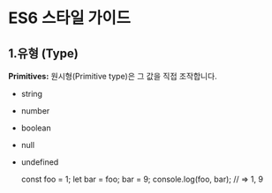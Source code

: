 # ES6 스타일 가이드
## 1.유형 (Type)

**Primitives:** 원시형(Primitive type)은 그 값을 직접 조작합니다.

* string
* number
* boolean
* null
* undefined

    const foo = 1;
let bar = foo;
bar = 9;
console.log(foo, bar); // => 1, 9


